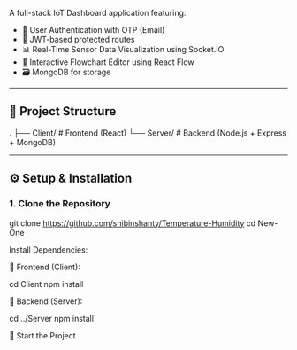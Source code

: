 A full-stack IoT Dashboard application featuring:

- 🔐 User Authentication with OTP (Email)
- 🧠 JWT-based protected routes
- 📊 Real-Time Sensor Data Visualization using Socket.IO
- 🧩 Interactive Flowchart Editor using React Flow
- 🗃️ MongoDB for storage

---

## 📁 Project Structure

.
├── Client/ # Frontend (React)
└── Server/ # Backend (Node.js + Express + MongoDB)



---

## ⚙️ Setup & Installation

### 1. Clone the Repository


git clone https://github.com/shibinshanty/Temperature-Humidity
cd New-One


Install Dependencies:

🔹 Frontend (Client):

cd Client
npm install

🔹 Backend (Server):

cd ../Server
npm install


🚀 Start the Project
